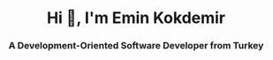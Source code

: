 <h1 align="center">Hi 👋, I'm Emin Kokdemir</h1>
<h3 align="center">A Development-Oriented Software Developer from Turkey</h3>
